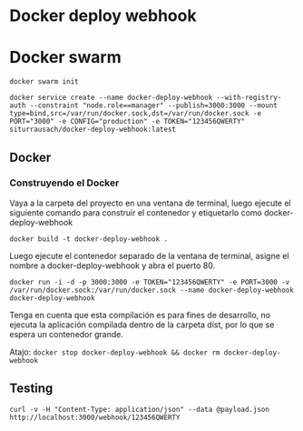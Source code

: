 # Docker deploy webhook
# Docker swarm

`docker swarm init`

`docker service create --name docker-deploy-webhook --with-registry-auth --constraint "node.role==manager" --publish=3000:3000 --mount type=bind,src=/var/run/docker.sock,dst=/var/run/docker.sock -e PORT="3000" -e CONFIG="production" -e TOKEN="123456QWERTY" siturrausach/docker-deploy-webhook:latest`

## Docker
### Construyendo el Docker

Vaya a la carpeta del proyecto en una ventana de terminal, luego ejecute el siguiente comando para construir el contenedor y etiquetarlo como docker-deploy-webhook

`docker build -t docker-deploy-webhook .`

Luego ejecute el contenedor separado de la ventana de terminal, asigne el nombre a docker-deploy-webhook y abra el puerto 80.

`docker run -i -d -p 3000:3000 -e TOKEN="123456QWERTY" -e PORT=3000 -v /var/run/docker.sock:/var/run/docker.sock --name docker-deploy-webhook docker-deploy-webhook`

Tenga en cuenta que esta compilación es para fines de desarrollo, no ejecuta la aplicación compilada dentro de la carpeta dist, por lo que se espera un contenedor grande.

Atajo: `docker stop docker-deploy-webhook && docker rm docker-deploy-webhook`

## Testing

`curl -v -H "Content-Type: application/json" --data @payload.json  http://localhost:3000/webhook/123456QWERTY`
